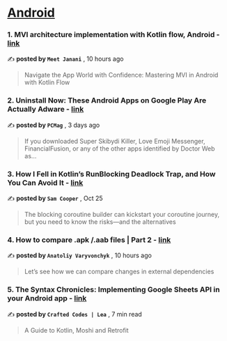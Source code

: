 
<h1><a href=https://medium.com/tag/android/recommended target="_blank" rel="noopener noreferrer">Android</a></h1>
<h3>1. MVI architecture implementation with Kotlin flow, Android - <a href=https://medium.com/@meetjanani47/mvi-architecture-implementation-with-kotlin-flow-android-ae094fa83bff?source=tag_recommended_feed---------0-84----------android----------26774fb6_a979_4c05_b8e2_e9f22450d94d------- target="_blank" rel="noopener noreferrer">link</a></h3>

✍️ **posted by `Meet Janani`** <date> , 10 hours ago</date>

<blockquote>Navigate the App World with Confidence: Mastering MVI in Android with Kotlin Flow</blockquote>

<h3>2. Uninstall Now: These Android Apps on Google Play Are Actually Adware - <a href=https://medium.com/pcmag-access/uninstall-now-these-android-apps-on-google-play-are-actually-adware-d145d58f4abe?source=tag_recommended_feed---------1-107----------android----------26774fb6_a979_4c05_b8e2_e9f22450d94d------- target="_blank" rel="noopener noreferrer">link</a></h3>

✍️ **posted by `PCMag`** <date> , 3 days ago</date>

<blockquote>If you downloaded Super Skibydi Killer, Love Emoji Messenger, FinancialFusion, or any of the other apps identified by Doctor Web as…</blockquote>

<h3>3. How I Fell in Kotlin’s RunBlocking Deadlock Trap, and How You Can Avoid It - <a href=https://medium.com/better-programming/how-i-fell-in-kotlins-runblocking-deadlock-trap-and-how-you-can-avoid-it-db9e7c4909f1?source=tag_recommended_feed---------2-85----------android----------26774fb6_a979_4c05_b8e2_e9f22450d94d------- target="_blank" rel="noopener noreferrer">link</a></h3>

✍️ **posted by `Sam Cooper`** <date> , Oct 25</date>

<blockquote>The blocking coroutine builder can kickstart your coroutine journey, but you need to know the risks—and the alternatives</blockquote>

<h3>4. How to compare .apk /.aab files | Part 2 - <a href=https://medium.com/bumble-tech/how-to-compare-apk-aab-files-part-2-aa349cac26a7?source=tag_recommended_feed---------3-84----------android----------26774fb6_a979_4c05_b8e2_e9f22450d94d------- target="_blank" rel="noopener noreferrer">link</a></h3>

✍️ **posted by `Anatoliy Varyvonchyk`** <date> , 10 hours ago</date>

<blockquote>Let’s see how we can compare changes in external dependencies</blockquote>

<h3>5. The Syntax Chronicles: Implementing Google Sheets API in your Android app - <a href=https://medium.com/mobile-app-circular/the-syntax-chronicles-implementing-google-sheets-api-in-your-android-app-8d1bf9fa061a?source=tag_recommended_feed---------4-107----------android----------26774fb6_a979_4c05_b8e2_e9f22450d94d------- target="_blank" rel="noopener noreferrer">link</a></h3>

✍️ **posted by `Crafted Codes | Lea`** <date> , 7 min read</date>

<blockquote>A Guide to Kotlin, Moshi and Retrofit</blockquote>

